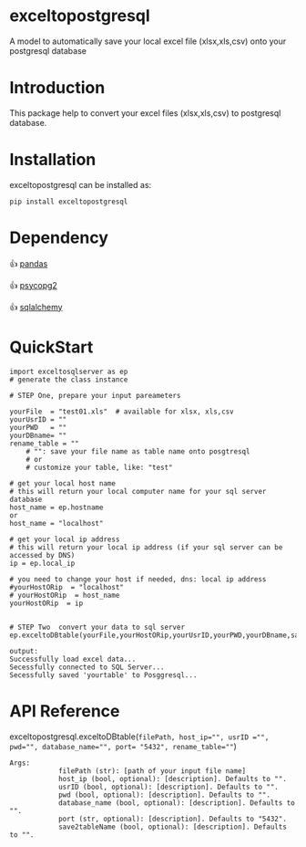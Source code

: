 # exceltopostgresql

A model to automatically save your local excel file (xlsx,xls,csv) onto your postgresql database

# Introduction

This package help to convert your excel files (xlsx,xls,csv) to postgresql database.

# Installation

exceltopostgresql can be installed as:

```
pip install exceltopostgresql
```

# Dependency

👍 [pandas](https://pandas.pydata.org/)

👍 [psycopg2](https://pypi.org/project/psycopg2/)

👍 [sqlalchemy](https://www.sqlalchemy.org/)

# QuickStart

```
import exceltosqlserver as ep
# generate the class instance

# STEP One, prepare your input pareameters

yourFile  = "test01.xls"  # available for xlsx, xls,csv
yourUsrID = ""
yourPWD   = ""
yourDBname= ""
rename_table = ""
	# "": save your file name as table name onto posgtresql
	# or
	# customize your table, like: "test"

# get your local host name
# this will return your local computer name for your sql server database
host_name = ep.hostname
or
host_name = "localhost"

# get your local ip address
# this will return your local ip address (if your sql server can be accessed by DNS)
ip = ep.local_ip

# you need to change your host if needed, dns: local ip address
#yourHostORip  = "localhost"
# yourHostORip  = host_name
yourHostORip  = ip


# STEP Two  convert your data to sql server
ep.exceltoDBtable(yourFile,yourHostORip,yourUsrID,yourPWD,yourDBname,save2tableName)
```

```
output:
Successfully load excel data...
Secessfully connected to SQL Server...
Secessfully saved 'yourtable' to Posggresql...
```

# API Reference

exceltopostgresql.exceltoDBtable(`filePath, host_ip="", usrID ="", pwd="", database_name="", port= "5432", rename_table=""`)

```
Args:
            filePath (str): [path of your input file name]
            host_ip (bool, optional): [description]. Defaults to "".
            usrID (bool, optional): [description]. Defaults to "".
            pwd (bool, optional): [description]. Defaults to "".
            database_name (bool, optional): [description]. Defaults to "".
            port (str, optional): [description]. Defaults to "5432".
            save2tableName (bool, optional): [description]. Defaults to "".
```
